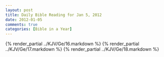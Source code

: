 ```yaml
---
layout: post
title: Daily Bible Reading for Jan 5, 2012
date: 2012-01-05
comments: true
categories: [Bible in a Year]
---
```

{% render_partial ../KJV/Ge/16.markdown %}
{% render_partial ../KJV/Ge/17.markdown %}
{% render_partial ../KJV/Ge/18.markdown %}
